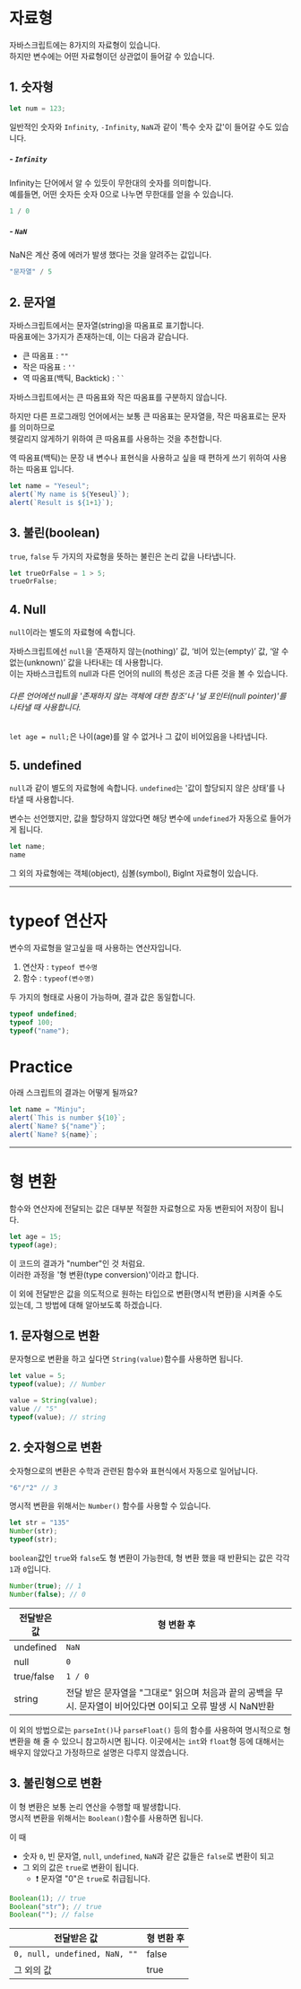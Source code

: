 # 자료형
자바스크립트에는 8가지의 자료형이 있습니다.   
하지만 변수에는 어떤 자료형이던 상관없이 들어갈 수 있습니다.

## 1. 숫자형
``` javascript
let num = 123;
```
일반적인 숫자와 ```Infinity```, ```-Infinity```, ```NaN```과 같이 '특수 숫자 값'이 들어갈 수도 있습니다.

##### - ```Infinity```
Infinity는 단어에서 알 수 있듯이 무한대의 숫자를 의미합니다.   
예를들면, 어떤 숫자든 숫자 0으로 나누면 무한대를 얻을 수 있습니다.
``` javascript
1 / 0
```
##### - ```NaN```
NaN은 계산 중에 에러가 발생 했다는 것을 알려주는 값입니다.
``` javascript
"문자열" / 5
```
## 2. 문자열
자바스크립트에서는 문자열(string)을 따옴표로 표기합니다.   
따옴표에는 3가지가 존재하는데, 이는 다음과 같습니다.
* 큰 따옴표 : ``` "" ```
* 작은 따옴표 : ```'' ```
* 역 따옴표(백틱, Backtick) : ``` `` ```

자바스크립트에서는 큰 따옴표와 작은 따옴표를 구분하지 않습니다.

하지만 다른 프로그래밍 언어에서는 보통 큰 따옴표는 문자열을, 작은 따옴표로는 문자를 의미하므로    
헷갈리지 않게하기 위하여 큰 따옴표를 사용하는 것을 추천합니다.

역 따옴표(백틱)는 문장 내 변수나 표현식을 사용하고 싶을 때 편하게 쓰기 위하여 사용하는 따옴표 입니다.
``` javascript
let name = "Yeseul";
alert(`My name is ${Yeseul}`);
alert(`Result is ${1+1}`);
```

## 3. 불린(boolean)
```true```, ```false``` 두 가지의 자료형을 뜻하는 불린은 논리 값을 나타냅니다.
``` javascript
let trueOrFalse = 1 > 5;
trueOrFalse;
```

## 4. Null 
```null```이라는 별도의 자료형에 속합니다.   

자바스크립트에선 ```null```을 ‘존재하지 않는(nothing)’ 값, ‘비어 있는(empty)’ 값, ‘알 수 없는(unknown)’ 값을 나타내는 데 사용합니다.   
이는 자바스크립트의 null과 다른 언어의 null의 특성은 조금 다른 것을 볼 수 있습니다.
###### 다른 언어에선 null을 '존재하지 않는 객체에 대한 참조’나 '널 포인터(null pointer)'를 나타낼 때 사용합니다.

```let age = null;```은 나이(age)를 알 수 없거나 그 값이 비어있음을 나타냅니다.

## 5. undefined
```null```과 같이 별도의 자료형에 속합니다.
```undefined```는 '값이 할당되지 않은 상태’를 나타낼 때 사용합니다.

변수는 선언했지만, 값을 할당하지 않았다면 해당 변수에 ```undefined```가 자동으로 들어가게 됩니다.

``` javascript
let name;
name
```

그 외의 자료형에는 객체(object), 심볼(symbol), BigInt 자료형이 있습니다.     

-------

# typeof 연산자
변수의 자료형을 알고싶을 때 사용하는 연산자입니다.
1. 연산자 : ```typeof 변수명```
2. 함수 : ```typeof(변수명)```

두 가지의 형태로 사용이 가능하며, 결과 값은 동일합니다.
``` javascript
typeof undefined;
typeof 100;
typeof("name");
```

# Practice
아래 스크립트의 결과는 어떻게 될까요?
``` javascript
let name = "Minju";
alert(`This is number ${10}`;
alert(`Name? ${"name"}`;
alert(`Name? ${name}`;
```

-----

# 형 변환
함수와 연산자에 전달되는 값은 대부분 적절한 자료형으로 자동 변환되어 저장이 됩니다.
``` js
let age = 15;
typeof(age);
```
이 코드의 결과가 "number"인 것 처럼요.   
이러한 과정을 '형 변환(type conversion)'이라고 합니다.

이 외에 전달받은 값을 의도적으로 원하는 타입으로 변환(명시적 변환)을 시켜줄 수도 있는데, 그 방법에 대해 알아보도록 하겠습니다.

## 1. 문자형으로 변환
문자형으로 변환을 하고 싶다면 ```String(value)```함수를 사용하면 됩니다.
``` js
let value = 5;
typeof(value); // Number

value = String(value);
value // "5"
typeof(value); // string
```

## 2. 숫자형으로 변환
숫자형으로의 변환은 수학과 관련된 함수와 표현식에서 자동으로 일어납니다.
``` js
"6"/"2" // 3
```
명시적 변환을 위해서는 ```Number()``` 함수를 사용할 수 있습니다.
``` js
let str = "135"
Number(str);
typeof(str);
```
```boolean```값인 ```true```와 ```false```도 형 변환이 가능한데, 형 변환 했을 때 반환되는 값은 각각 ```1```과 ```0```입니다.
```js
Number(true); // 1
Number(false); // 0
```
| 전달받은 값       | 형 변환 후    |
| -------------  |-------------|
| undefined      | ```NaN```        |
| null           |   ```0```        |
| true/false     | ```1 / 0```      |
| string         | 전달 받은 문자열을 "그대로" 읽으며 처음과 끝의 공백을 무시. 문자열이 비어있다면 0이되고 오류 발생 시 NaN반환 |

이 외의 방법으로는 ```parseInt()```나 ```parseFloat()``` 등의 함수를 사용하여 명시적으로 형변환을 해 줄 수 있으니 참고하시면 됩니다. 이곳에서는 ```int```와 ```float```형 등에 대해서는 배우지 않았다고 가정하므로 설명은 다루지 않겠습니다.

## 3. 불린형으로 변환
이 형 변환은 보통 논리 연산을 수행할 때 발생합니다.   
명시적 변환을 위해서는 ```Boolean()```함수를 사용하면 됩니다.

이 때
- 숫자 ```0```, 빈 문자열, ```null```, ```undefined```, ```NaN```과 같은 값들은 ```false```로 변환이 되고
- 그 외의 값은 ```true```로 변환이 됩니다.
    * ❗  문자열 "0"은 ```true```로 취급됩니다.

``` js
Boolean(1); // true
Boolean("str"); // true
Boolean(""); // false
```
| 전달받은 값                         | 형 변환 후    |
| -------------                    |-------------|
| ```0, null, undefined, NaN, ""```      |   false      |
| 그 외의 값                         |   true        |
